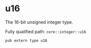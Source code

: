 # u16

The 16-bit unsigned integer type.

Fully qualified path: `core::integer::u16`

<pre><code class="language-rust">pub extern type u16</code></pre>

